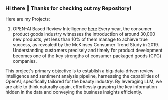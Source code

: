 ### Hi there 👋 Thanks for checking out my Repository! 

Here are my Projects:
1. OPEN-AI Based Review Intelligence [here](https://github.com/praveenpkay/OpenAI-Driven-Review-Intelligence-In-Beauty-Industry)
Every year, the consumer product goods industry witnesses the introduction of around 30,000 new products, yet less than 10% of them manage to achieve true success, as revealed by the McKinsey Consumer Trend Study in 2019. Understanding customers precisely and timely for product development becomes one of the key strengths of consumer packaged goods (CPG) companies.

This project's primary objective is to establish a big-data-driven review intelligence and sentiment analysis pipeline, harnessing the capabilities of OpenAI, specifically tailored for the beauty industry. By leveraging LLM, we are able to think naturally again, effortlessly grasping the key information hidden in the data and conveying the business insights efficiently.
